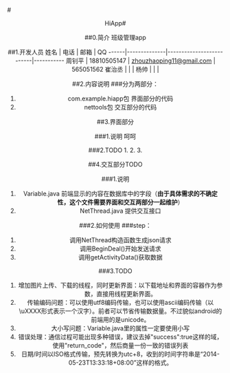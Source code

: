 #<center>HiApp#

##0.简介
班级管理app

##1.开发人员
姓名 | 电话 | 邮箱 | QQ
------|--------------|--------------------------|-----------
周钊平 | 18810505147  | zhouzhaoping11@gmail.com | 565051562
崔治丞 |              |                          |
杨帅   |              |                          |

##2.内容说明
###分为两部分：
1. com.example.hiapp包			界面部分的代码
2. nettools包					交互部分的代码

##3.界面部分

###1.说明
呵呵

###2.TODO
1. 
2. 
3. 

##4.交互部分TODO

###1.说明
1. Variable.java		前端显示的内容在数据库中的字段（**由于具体需求的不确定性，这个文件需要界面和交互两部分一起维护**）
2. NetThread.java		提供交互接口

###2.如何使用
###step： 
1. 调用NetThread构造函数生成json请求
2. 调用BeginDeal()开始发送请求
3. 调用getActivityData()获取数据

###3.TODO
1. 增加图片上传、下载的线程，同时更新界面：以下载地址和界面的容器作为参数，直接用线程更新界面。
2. 传输编码问题：可以使用utf8编码传输，也可以使用ascii编码传输（以\uXXXX形式表示一个汉字）。前者可以节省传输数据量。不过貌似android的前端用的是unicode。
3. 大小写问题：Variable.java里的属性一定要使用小写
4. 错误处理：通信过程可能出现多种错误，建议去掉"success":true这样的域，使用"return_code"，然后商量一份一致的错误列表
5. 日期/时间以ISO格式传输，预先转换为utc+8，收到的时间字符串是“2014-05-23T13:33:18+08:00”这样的格式。

